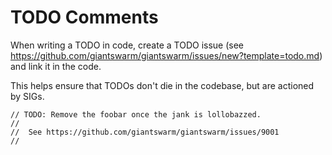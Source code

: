 # TODO Comments

When writing a TODO in code, create a TODO issue (see
https://github.com/giantswarm/giantswarm/issues/new?template=todo.md) and link
it in the code.

This helps ensure that TODOs don't die in the codebase, but are actioned by
SIGs.

```
// TODO: Remove the foobar once the jank is lollobazzed.
//
//	See https://github.com/giantswarm/giantswarm/issues/9001
//
```
